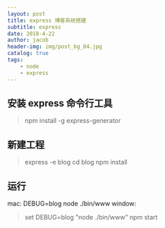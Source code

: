 ```yaml
---
layout: post
title: express 博客系统搭建
subtitle: express  
date: 2018-4-22
author: jacob
header-img: img/post_bg_04.jpg
catalog: true
tags: 
    - node 
    - express
---
```


## 安装 express 命令行工具
>npm install -g express-generator

## 新建工程
>express -e blog
>cd blog
>npm install

## 运行
mac: DEBUG=blog node ./bin/www
window: 
>set DEBUG=blog "node  ./bin/www"
>npm start